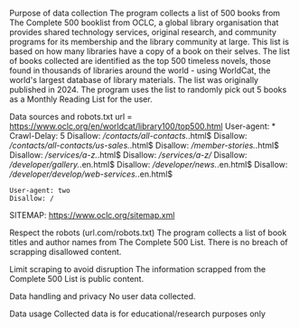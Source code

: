 Purpose of data collection
    The program collects a list of 500 books from The Complete 500 booklist from OCLC, a global library organisation that provides shared technology services, original research, and community programs for its membership and the library community at large. This list is based on how many libraries have a copy of a book on their selves. The list of books collected are identified as the top 500 timeless novels, those found in thousands of libraries around the world - using WorldCat, the world's largest database of library materials. The list was originally published in 2024. The program uses the list to randomly pick out 5 books as a Monthly Reading List for the user.

Data sources and robots.txt 
url = https://www.oclc.org/en/worldcat/library100/top500.html
        User-agent: *
    Crawl-Delay: 5
    Disallow: */contacts/all-contacts.*.html$
    Disallow: */contacts/all-contacts/us-sales.*.html$
    Disallow: */member-stories.*.html$
    Disallow: */services/a-z.*.html$
    Disallow: */services/a-z/*
    Disallow: */developer/gallery.*.en.html$
    Disallow: */developer/news.*.en.html$
    Disallow: */developer/develop/web-services.*.en.html$

    User-agent: two
    Disallow: /
SITEMAP: https://www.oclc.org/sitemap.xml

Respect the robots (url.com/robots.txt)
    The program collects a list of book titles and author names from The Complete 500 List. There is no breach of scrapping disallowed content.

Limit scraping to avoid disruption
    The information scrapped from the Complete 500 List is public content.
    
Data handling and privacy
    No user data collected.

Data usage
    Collected data is for educational/research purposes only

